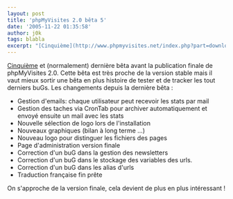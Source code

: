 ```yaml
---
layout: post
title: 'phpMyVisites 2.0 bêta 5'
date: '2005-11-22 01:35:58'
author: j0k
tags: blabla
excerpt: "[Cinquième](http://www.phpmyvisites.net/index.php?part=download&amp;lg=fr&amp;nid=4) et (normalement) dernière bêta avant la publication finale de phpMyVisites 2.0. Cette bêta est très proche de la version stable mais il vaut mieux sortir une bêta en plus histoire de tester et de tracker les tout derniers buGs.     \nLes changements depuis la dernière bêta      …"
---
```


[Cinquième](http://www.phpmyvisites.net/index.php?part=download&amp;lg=fr&amp;nid=4) et (normalement) dernière bêta avant la publication finale de phpMyVisites 2.0. Cette bêta est très proche de la version stable mais il vaut mieux sortir une bêta en plus histoire de tester et de tracker les tout derniers buGs.
Les changements depuis la dernière bêta :
* Gestion d'emails: chaque utilisateur peut recevoir les stats par mail
* Gestion des taches via CronTab pour archiver automatiquement et envoyé ensuite un mail avec les stats
* Nouvelle sélection de logo lors de l'installation
* Nouveaux graphiques (bilan à long terme ...)
* Nouveau logo pour distinguer les fichiers des pages
* Page d'administration version finale
* Correction d'un buG dans la gestion des newsletters
* Correction d'un buG dans le stockage des variables des urls.
* Correction d'un buG dans les alias d'urls
* Traduction française fin prête

On s'approche de la version finale, cela devient de plus en plus intéressant !
